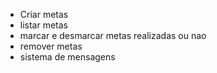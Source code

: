 - Criar metas
- listar metas
- marcar e desmarcar metas realizadas ou nao
- remover metas
- sistema de mensagens
